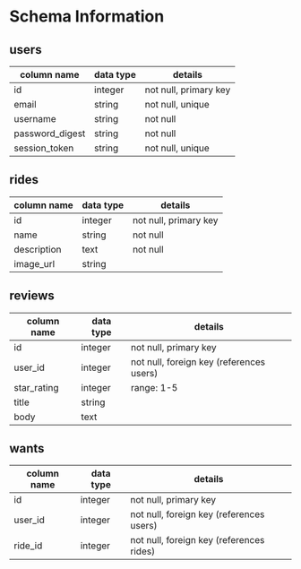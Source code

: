 # Schema Information

## users
column name     | data type | details
----------------|-----------|-----------------------
id              | integer   | not null, primary key
email           | string    | not null, unique
username        | string    | not null
password_digest | string    | not null
session_token   | string    | not null, unique

## rides
column name | data type | details
------------|-----------|-----------------------
id          | integer   | not null, primary key
name        | string    | not null
description | text      | not null
image_url   | string    |

## reviews
column name | data type | details
------------|-----------|-----------------------
id          | integer   | not null, primary key
user_id     | integer   | not null, foreign key (references users)
star_rating | integer   | range: 1-5
title       | string    |
body        | text      |

## wants
column name | data type | details
------------|-----------|-----------------------
id          | integer   | not null, primary key
user_id     | integer   | not null, foreign key (references users)
ride_id     | integer   | not null, foreign key (references rides)
